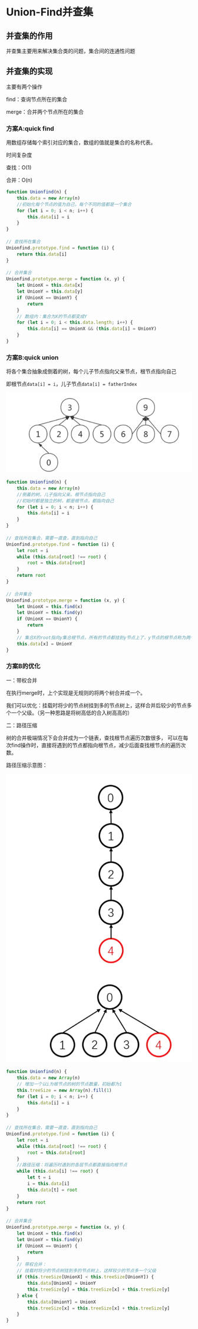 # Union-Find并查集

## 并查集的作用

并查集主要用来解决集合类的问题，集合间的连通性问题

## 并查集的实现

主要有两个操作

find：查询节点所在的集合

merge：合并两个节点所在的集合

### 方案A:quick find

用数组存储每个索引对应的集合，数组的值就是集合的名称代表。

时间复杂度

查找：O(1)

合并：O(n)

```js
function Unionfind(n) {
    this.data = new Array(n)
    //初始化每个节点的值为自己，每个不同的值都是一个集合
    for (let i = 0; i < n; i++) {
        this.data[i] = i
    }
}

// 查找所在集合
Unionfind.prototype.find = function (i) {
    return this.data[i]
}

// 合并集合
Unionfind.prototype.merge = function (x, y) {
    let UnionX = this.data[x]
    let UnionY = this.data[y]
    if (UnionX == UnionY) {
        return
    }
    // 数组内：集合为X的节点都变成Y
    for (let i = 0; i < this.data.length; i++) {
        this.data[i] == UnionX && (this.data[i] = UnionY)
    }
}
```

### 方案B:quick union

将各个集合抽象成倒着的树，每个儿子节点指向父亲节点，根节点指向自己

即根节点```data[i] = i```，儿子节点```data[i] = fatherIndex```

![](../../assets/bingchaji1.jpg)

```js
function Unionfind(n) {
    this.data = new Array(n)
    //倒着的树，儿子指向父亲。根节点指向自己
    //初始时都是独立的树，都是根节点，都指向自己
    for (let i = 0; i < n; i++) {
        this.data[i] = i
    }
}

// 查找所在集合，需要一直查，直到指向自己
Unionfind.prototype.find = function (i) {
    let root = i
    while (this.data[root] !== root) {
        root = this.data[root]
    }
    return root
}

// 合并集合
Unionfind.prototype.merge = function (x, y) {
    let UnionX = this.find(x)
    let UnionY = this.find(y)
    if (UnionX == UnionY) {
        return
    }
    // 集合X的root指向y集合根节点，所有的节点都挂到y节点上了，y节点的根节点称为两个集合的根节点
    this.data[x] = UnionY
}
```

### 方案B的优化

一：带权合并

在执行merge时，上个实现是无规则的将两个树合并成一个。

我们可以优化：挂载时将少的节点树挂到多的节点树上，这样合并后较少的节点多个一个父级。（另一种思路是将树高低的合入树高高的）

二：路径压缩

树的合并极端情况下会合并成为一个链表，查找根节点遍历次数很多，
可以在每次find操作时，直接将遇到的节点都指向根节点，减少后面查找根节点的遍历次数。

路径压缩示意图：

![](../../assets/bingchaji2.jpg)

```js
function Unionfind(n) {
    this.data = new Array(n)
    // 增加一个以i为根节点的树的节点数量，初始都为1
    this.treeSize = new Array(n).fill(1)
    for (let i = 0; i < n; i++) {
        this.data[i] = i
    }
}

// 查找所在集合，需要一直查，直到指向自己
Unionfind.prototype.find = function (i) {
    let root = i
    while (this.data[root] !== root) {
        root = this.data[root]
    }
    //路径压缩：将遍历时遇到的各层节点都直接指向根节点
    while (this.data[i] !== root) {
        let t = i
        i = this.data[i]
        this.data[t] = root
    }
    return root
}

// 合并集合
Unionfind.prototype.merge = function (x, y) {
    let UnionX = this.find(x)
    let UnionY = this.find(y)
    if (UnionX == UnionY) {
        return
    }
    // 带权合并：
    // 挂载时将少的节点树挂到多的节点树上，这样较少的节点多一个父级
    if (this.treeSize[UnionX] < this.treeSize[UnionY]) {
        this.data[UnionX] = UnionY
        this.treeSize[y] = this.treeSize[x] + this.treeSize[y]
    } else {
        this.data[UnionY] = UnionX
        this.treeSize[x] = this.treeSize[x] + this.treeSize[y]
    }
}
```
